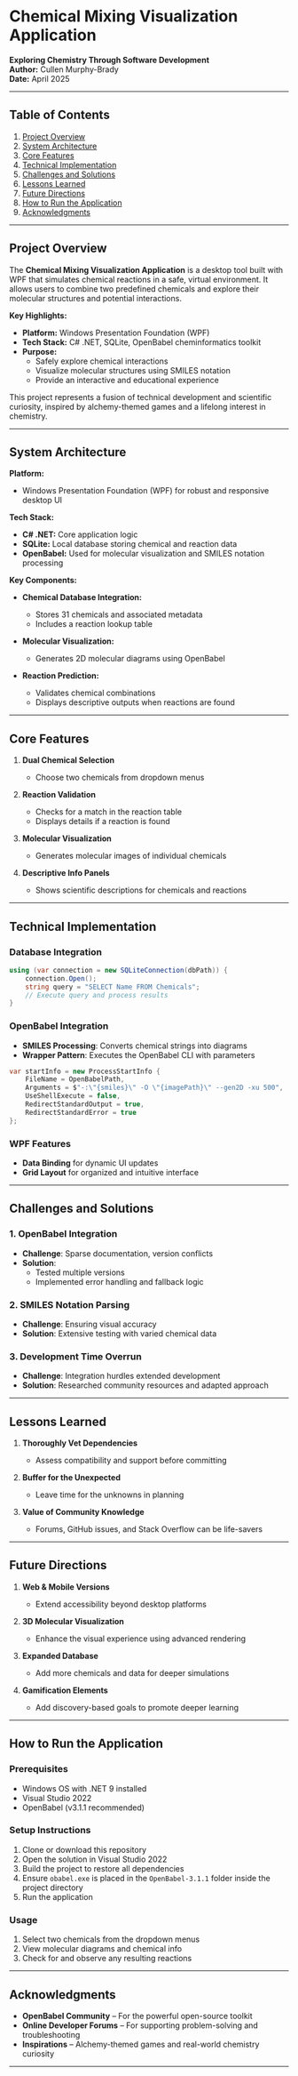 # Chemical Mixing Visualization Application  
**Exploring Chemistry Through Software Development**  
**Author:** Cullen Murphy-Brady  
**Date:** April 2025  

---

## Table of Contents  
1. [Project Overview](#project-overview)  
2. [System Architecture](#system-architecture)  
3. [Core Features](#core-features)  
4. [Technical Implementation](#technical-implementation)  
5. [Challenges and Solutions](#challenges-and-solutions)  
6. [Lessons Learned](#lessons-learned)  
7. [Future Directions](#future-directions)  
8. [How to Run the Application](#how-to-run-the-application)  
9. [Acknowledgments](#acknowledgments)  

---

## Project Overview  
The **Chemical Mixing Visualization Application** is a desktop tool built with WPF that simulates chemical reactions in a safe, virtual environment. It allows users to combine two predefined chemicals and explore their molecular structures and potential interactions.

**Key Highlights:**  
- **Platform:** Windows Presentation Foundation (WPF)  
- **Tech Stack:** C# .NET, SQLite, OpenBabel cheminformatics toolkit  
- **Purpose:**  
  - Safely explore chemical interactions  
  - Visualize molecular structures using SMILES notation  
  - Provide an interactive and educational experience  

This project represents a fusion of technical development and scientific curiosity, inspired by alchemy-themed games and a lifelong interest in chemistry.

---

## System Architecture  
**Platform:**  
- Windows Presentation Foundation (WPF) for robust and responsive desktop UI  

**Tech Stack:**  
- **C# .NET:** Core application logic  
- **SQLite:** Local database storing chemical and reaction data  
- **OpenBabel:** Used for molecular visualization and SMILES notation processing  

**Key Components:**  
- **Chemical Database Integration:**  
  - Stores 31 chemicals and associated metadata  
  - Includes a reaction lookup table  

- **Molecular Visualization:**  
  - Generates 2D molecular diagrams using OpenBabel  

- **Reaction Prediction:**  
  - Validates chemical combinations  
  - Displays descriptive outputs when reactions are found  

---

## Core Features  
1. **Dual Chemical Selection**  
   - Choose two chemicals from dropdown menus  

2. **Reaction Validation**  
   - Checks for a match in the reaction table  
   - Displays details if a reaction is found  

3. **Molecular Visualization**  
   - Generates molecular images of individual chemicals  

4. **Descriptive Info Panels**  
   - Shows scientific descriptions for chemicals and reactions  

---

## Technical Implementation  

### Database Integration  
```csharp
using (var connection = new SQLiteConnection(dbPath)) {
    connection.Open();
    string query = "SELECT Name FROM Chemicals";
    // Execute query and process results
}
```

### OpenBabel Integration  
- **SMILES Processing**: Converts chemical strings into diagrams  
- **Wrapper Pattern**: Executes the OpenBabel CLI with parameters  

```csharp
var startInfo = new ProcessStartInfo {
    FileName = OpenBabelPath,
    Arguments = $"-:\"{smiles}\" -O \"{imagePath}\" --gen2D -xu 500",
    UseShellExecute = false,
    RedirectStandardOutput = true,
    RedirectStandardError = true
};
```

### WPF Features  
- **Data Binding** for dynamic UI updates  
- **Grid Layout** for organized and intuitive interface  

---

## Challenges and Solutions  

### 1. OpenBabel Integration  
- **Challenge**: Sparse documentation, version conflicts  
- **Solution**:  
  - Tested multiple versions  
  - Implemented error handling and fallback logic  

### 2. SMILES Notation Parsing  
- **Challenge**: Ensuring visual accuracy  
- **Solution**: Extensive testing with varied chemical data  

### 3. Development Time Overrun  
- **Challenge**: Integration hurdles extended development  
- **Solution**: Researched community resources and adapted approach  

---

## Lessons Learned  
1. **Thoroughly Vet Dependencies**  
   - Assess compatibility and support before committing  

2. **Buffer for the Unexpected**  
   - Leave time for the unknowns in planning  

3. **Value of Community Knowledge**  
   - Forums, GitHub issues, and Stack Overflow can be life-savers  

---

## Future Directions  
1. **Web & Mobile Versions**  
   - Extend accessibility beyond desktop platforms  

2. **3D Molecular Visualization**  
   - Enhance the visual experience using advanced rendering  

3. **Expanded Database**  
   - Add more chemicals and data for deeper simulations  

4. **Gamification Elements**  
   - Add discovery-based goals to promote deeper learning  

---

## How to Run the Application  

### Prerequisites  
- Windows OS with .NET 9 installed  
- Visual Studio 2022  
- OpenBabel (v3.1.1 recommended)  

### Setup Instructions  
1. Clone or download this repository  
2. Open the solution in Visual Studio 2022  
3. Build the project to restore all dependencies  
4. Ensure `obabel.exe` is placed in the `OpenBabel-3.1.1` folder inside the project directory  
5. Run the application  

### Usage  
1. Select two chemicals from the dropdown menus  
2. View molecular diagrams and chemical info  
3. Check for and observe any resulting reactions  

---

## Acknowledgments  
- **OpenBabel Community** – For the powerful open-source toolkit  
- **Online Developer Forums** – For supporting problem-solving and troubleshooting  
- **Inspirations** – Alchemy-themed games and real-world chemistry curiosity  

---

